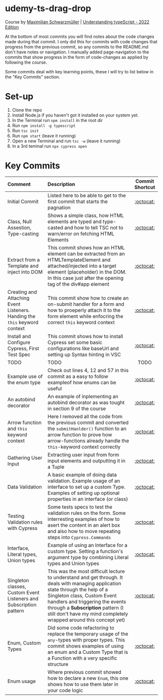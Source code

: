 # udemy-ts-drag-drop
Course by [Maximilian Schwarzmüller](https://www.udemy.com/user/maximilian-schwarzmuller/) | [Understanding typeScript - 2022 Edition](https://www.udemy.com/share/101sTi3@txHQIZUbxFrEWZRvwzklQTDchIc2f_t0A4JBHVRlwzCrfVl9zudwrfkDhRllkFZ-/)

At the bottom of most commits you will find notes about the code changes made during that commit. I only did this for commits with code changes that progress from the previous commit, so any commits to the README.md don't have notes or navigation.
I manually added page-navigation to the commits that show progress in the form of code-changes as applied by following the course.

Some commits deal with key learning points, these I will try to list below in the "Key Commits" section.

# Set-up
1. Clone the repo
2. Install Node.js if you haven't got it installed on your system yet.
3. In the Terminal run `npm install` in the root dir
4. Run `npm install -g typescript`
5. Run `tsc init`
6. Run `npm start` (leave it running)
7. Open a new Terminal and run `tsc -w` (leave it running)
8. In a 3rd teminal run `npx cypress open`

# Key Commits

Comment | Description | Commit Shortcut
| :--- | :--- | :---:
Initial Commit  | Listed here to be able to get to the first commit that starts the pagnation | [:octocat:](https://github.com/monello/udemy-ts-drag-drop/commit/bbda1c9e1b12935ab33d94fcd159493f7e6bc8c4)
Class, Null Assestion, Type-casting | Shows a simple class, how HTML elements are typed and type-casted and how to tell TSC not to warn/error on fetching HTML Elements |  [:octocat:](https://github.com/monello/udemy-ts-drag-drop/commit/83ead88200d2c1028cd6ec37d0c1d01b2d1813f2)
Extract from a Template and inject into DOM | This commit shows how an HTML element can be extracted from an HTMLTemplateElement and attached/injected into a target element (placeholder) in the DOM. In this case just after the opening tag of the div#app element | [:octocat:](https://github.com/monello/udemy-ts-drag-drop/commit/c72a781f787dc12e967e12c8eb433218404ce692)
Creating and Attaching Event Listeners. Handing the `this` keyword context | This commit show how to create an on-submit handler for a form and how to proeperly attach it to the form element while enfocring the correct `this` keyword context | [:octocat:](https://github.com/monello/udemy-ts-drag-drop/commit/2f9dcebfe951976b30ced296f4bdd30c762e5bc8)
Install and Configure Cypress, First Test Spec | This commit shows how to install Cypress set some basic configurations like baseUrl and setting up Syntax hinting in VSC | [:octocat:](https://github.com/monello/udemy-ts-drag-drop/commit/df7d6c6912080c252cbad02ea69642ce0c82e621)
TODO | TODO |TODO
Example use of the enum type | Check out lines 4, 12 and 57 in this commit as a easy to follow exampleof how enums can be useful | [:octocat:](https://github.com/monello/udemy-ts-drag-drop/commit/917b8684347b356dd6592ed722d080e7ba6858f4)
An autobind decorator | An example of inplementing an autobind decorator as was tought in section 9 of the course | [:octocat:](https://github.com/monello/udemy-ts-drag-drop/commit/7d8f0c5b4408e97f145292bde2d1719d5c5e5b54)
Arrow function and `this` keyword context | Here I removed all the code from the previous commit and converted the `submitHanlder()` function to an arrow function to prove how arrow-functions already handle the `this`-keyword context correctly | [:octocat:](https://github.com/monello/udemy-ts-drag-drop/commit/4a2dc12c2efd776e254fdbc48e03564fda044b11)
Gathering User Input | Extracting user input from form input elements and outputting it in a Tuple | [:octocat:](https://github.com/monello/udemy-ts-drag-drop/commit/85ee37147637589ca01fabfe945adde9b8690046)
Data Validation | A basic example of doing data validation. Example usage of an interface to set up a custom Type. Examples of setting up optional properties in an interface (or class) | [:octocat:](https://github.com/monello/udemy-ts-drag-drop/commit/85ee37147637589ca01fabfe945adde9b8690046)
Testing Validation rules with Cypress | Some tests specs to test the validation rules on the form. Some interresting examples of how to asert the content in an alert box and also how to move repeating steps into `Cypress.Commands` | [:octocat:](https://github.com/monello/udemy-ts-drag-drop/commit/50768dfb60e26f85011adced62cf0d9dd9f093ea)
Interface, Literal types, Union types | Example of using an Interface for a custom type. Setting a function's argument type by combining Literal types and Union types | [:octocat:](https://github.com/monello/udemy-ts-drag-drop/commit/6ef6408971c682cd3d63c3086e0d25771b2bdaca)
Singleton classes, Custom Event Listeners and Subscription pattern | This was the most difficult lecture to understand and get through. It deals with managing application state through the help of a Singleton class, Custom Event handlers and triggering the events through a **Subscription** pattern (I still don't have my mind completely wrapped around this concept yet) | [:octocat:](https://github.com/monello/udemy-ts-drag-drop/commit/97d72aa99c4e8c5e6398f93e7c2cf82f3d39b6f3)
Enum, Custom Types | Did some code refactoring to replace the temporary usage of the `any`-types with proper types. This commit shows examples of using an enum and a Custom Type that is a Function with a very specific structure | [:octocat:](https://github.com/monello/udemy-ts-drag-drop/commit/917b8684347b356dd6592ed722d080e7ba6858f4)
Enum usage | Where previous commit showed how to declare a new `Enum`, this one shows how to use them later in your code logic | [:octocat:](https://github.com/monello/udemy-ts-drag-drop/commit/01e8dc58536c83975b662e130fb843fe486ee3a7)

